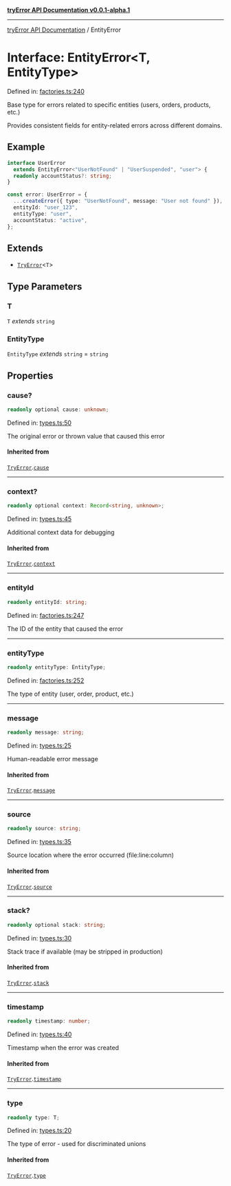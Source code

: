 [**tryError API Documentation v0.0.1-alpha.1**](../index.md)

---

[tryError API Documentation](../index.md) / EntityError

# Interface: EntityError\<T, EntityType\>

Defined in: [factories.ts:240](https://github.com/oconnorjohnson/try-error/blob/e3ae0308069a4fba073f4543d527ad76373db795/src/factories.ts#L240)

Base type for errors related to specific entities (users, orders, products, etc.)

Provides consistent fields for entity-related errors across different domains.

## Example

```typescript
interface UserError
  extends EntityError<"UserNotFound" | "UserSuspended", "user"> {
  readonly accountStatus?: string;
}

const error: UserError = {
  ...createError({ type: "UserNotFound", message: "User not found" }),
  entityId: "user_123",
  entityType: "user",
  accountStatus: "active",
};
```

## Extends

- [`TryError`](TryError.md)\<`T`\>

## Type Parameters

### T

`T` _extends_ `string`

### EntityType

`EntityType` _extends_ `string` = `string`

## Properties

### cause?

```ts
readonly optional cause: unknown;
```

Defined in: [types.ts:50](https://github.com/oconnorjohnson/try-error/blob/e3ae0308069a4fba073f4543d527ad76373db795/src/types.ts#L50)

The original error or thrown value that caused this error

#### Inherited from

[`TryError`](TryError.md).[`cause`](TryError.md#cause)

---

### context?

```ts
readonly optional context: Record<string, unknown>;
```

Defined in: [types.ts:45](https://github.com/oconnorjohnson/try-error/blob/e3ae0308069a4fba073f4543d527ad76373db795/src/types.ts#L45)

Additional context data for debugging

#### Inherited from

[`TryError`](TryError.md).[`context`](TryError.md#context)

---

### entityId

```ts
readonly entityId: string;
```

Defined in: [factories.ts:247](https://github.com/oconnorjohnson/try-error/blob/e3ae0308069a4fba073f4543d527ad76373db795/src/factories.ts#L247)

The ID of the entity that caused the error

---

### entityType

```ts
readonly entityType: EntityType;
```

Defined in: [factories.ts:252](https://github.com/oconnorjohnson/try-error/blob/e3ae0308069a4fba073f4543d527ad76373db795/src/factories.ts#L252)

The type of entity (user, order, product, etc.)

---

### message

```ts
readonly message: string;
```

Defined in: [types.ts:25](https://github.com/oconnorjohnson/try-error/blob/e3ae0308069a4fba073f4543d527ad76373db795/src/types.ts#L25)

Human-readable error message

#### Inherited from

[`TryError`](TryError.md).[`message`](TryError.md#message)

---

### source

```ts
readonly source: string;
```

Defined in: [types.ts:35](https://github.com/oconnorjohnson/try-error/blob/e3ae0308069a4fba073f4543d527ad76373db795/src/types.ts#L35)

Source location where the error occurred (file:line:column)

#### Inherited from

[`TryError`](TryError.md).[`source`](TryError.md#source)

---

### stack?

```ts
readonly optional stack: string;
```

Defined in: [types.ts:30](https://github.com/oconnorjohnson/try-error/blob/e3ae0308069a4fba073f4543d527ad76373db795/src/types.ts#L30)

Stack trace if available (may be stripped in production)

#### Inherited from

[`TryError`](TryError.md).[`stack`](TryError.md#stack)

---

### timestamp

```ts
readonly timestamp: number;
```

Defined in: [types.ts:40](https://github.com/oconnorjohnson/try-error/blob/e3ae0308069a4fba073f4543d527ad76373db795/src/types.ts#L40)

Timestamp when the error was created

#### Inherited from

[`TryError`](TryError.md).[`timestamp`](TryError.md#timestamp)

---

### type

```ts
readonly type: T;
```

Defined in: [types.ts:20](https://github.com/oconnorjohnson/try-error/blob/e3ae0308069a4fba073f4543d527ad76373db795/src/types.ts#L20)

The type of error - used for discriminated unions

#### Inherited from

[`TryError`](TryError.md).[`type`](TryError.md#type)
